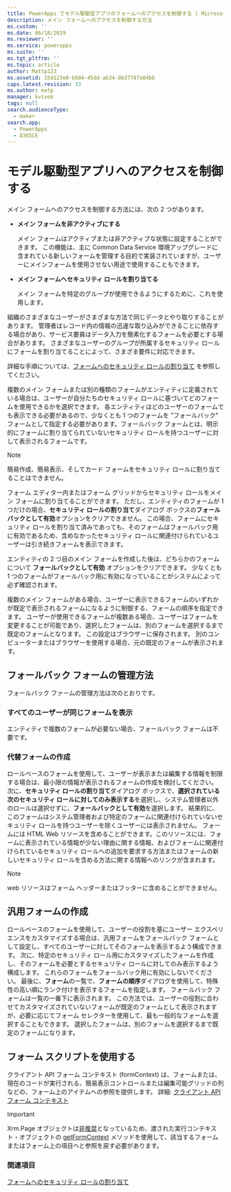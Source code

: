 ```yaml
---
title: PowerApps でモデル駆動型アプリのフォームへのアクセスを制御する | MicrosoftDocs
description: メイン フォームへのアクセスを制御する方法
ms.custom: ''
ms.date: 06/18/2019
ms.reviewer: ''
ms.service: powerapps
ms.suite: ''
ms.tgt_pltfrm: ''
ms.topic: article
author: Mattp123
ms.assetid: 15d123e0-b604-45dd-ab34-0b37787a04bb
caps.latest.revision: 33
ms.author: matp
manager: kvivek
tags: null
search.audienceType:
  - maker
search.app:
  - PowerApps
  - D365CE
---
```

# <a name="control-access-to-model-driven-app-forms"></a>モデル駆動型アプリへのアクセスを制御する

 メイン フォームへのアクセスを制御する方法には、次の 2 つがあります。  
  
- **メイン フォームを非アクティブにする**  
  
     メイン フォームはアクティブまたは非アクティブな状態に設定することができます。 この機能は、主に Common Data Service 環境アップグレードに含まれている新しいフォームを管理する目的で実装されていますが、ユーザーにメインフォームを使用させない用途で使用することもできます。   
  
- **メイン フォームへセキュリティ ロールを割り当てる**  
  
     メイン フォームを特定のグループが使用できるようにするために、これを使用します。  
  
 組織のさまざまなユーザーがさまざまな方法で同じデータとやり取りすることがあります。 管理者はレコード内の情報の迅速な取り込みができることに依存する場合があり、サービス要員はデータ入力を簡素化するフォームを必要とする場合があります。 さまざまなユーザーのグループが所属するセキュリティ ロールにフォームを割り当てることによって、さまざま要件に対応できます。  
  
 詳細な手順については、[フォームへのセキュリティ ロールの割り当て](https://docs.microsoft.com/dynamics365/customer-engagement/admin/assign-security-roles-form) を参照してください。  
  
 複数のメイン フォームまたは別の種類のフォームがエンティティに定義されている場合は、ユーザーが自分たちのセキュリティ ロールに基づいてどのフォームを使用できるかを選択できます。 各エンティティはどのユーザーのフォームでも表示できる必要があるので、少なくとも 1 つのフォームを "フォールバック" フォームとして指定する必要があります。フォールバック フォームとは、明示的にフォームに割り当てられていないセキュリティ ロールを持つユーザーに対して表示されるフォームです。  
  
> [!NOTE]
>  簡易作成、簡易表示、そしてカード フォームをセキュリティ ロールに割り当てることはできません。  
  
 フォーム エディター内またはフォーム グリッドからセキュリティ ロールをメイン フォームに割り当てることができます。 ただし、エンティティのフォームが 1 つだけの場合、**セキュリティ ロールの割り当て**ダイアログ ボックスの**フォールバックとして有効**オプションをクリアできません。 この場合、フォームにセキュリティ ロールを割り当て済みであっても、そのフォームはフォールバック用に有効であるため、含めなかったセキュリティ ロールに関連付けられているユーザーは引き続きフォームを表示できます。  
  
 エンティティの 2 つ目のメイン フォームを作成した後は、どちらかのフォームについて **フォールバックとして有効** オプションをクリアできます。 少なくとも 1 つのフォームがフォールバック用に有効になっていることがシステムによって必ず確認されます。  
  
 複数のメイン フォームがある場合、ユーザーに表示できるフォームのいずれかが既定で表示されるフォームになるように制御する、フォームの順序を指定できます。 ユーザーが使用できるフォームが複数ある場合、ユーザーはフォームを変更することが可能であり、選択したフォームは、別のフォームを選択するまで既定のフォームとなります。 この設定はブラウザーに保存されます。 別のコンピューターまたはブラウザーを使用する場合、元の既定のフォームが表示されます。  
  
## <a name="strategies-to-manage-the-fallback-form"></a>フォールバック フォームの管理方法  
 フォールバック ファームの管理方法は次のとおりです。  
  
<a name="BKMK_DoNotUseMultipleForms"></a>   
### <a name="all-users-view-the-same-form"></a>すべてのユーザーが同じフォームを表示  
 エンティティで複数のフォームが必要ない場合、フォールバック フォームは不要です。  
  
<a name="BKMK_Contingecyform"></a>   
### <a name="create-a-contingency-form"></a>代替フォームの作成  
 ロールベースのフォームを使用して、ユーザーが表示または編集する情報を制限する場合は、最小限の情報が表示されるフォームの作成を検討してください。 次に、**セキュリティ ロールの割り当て**ダイアログ ボックスで、**選択されている次のセキュリティ ロールに対してのみ表示する**を選択し、システム管理者以外のロールは選択せずに、**フォールバックとして有効**を選択します。 結果的に、このフォームはシステム管理者および特定のフォームに関連付けられていないセキュリティ ロールを持つユーザーを除くユーザーには表示されません。 フォームには HTML Web リソースを含めることができます。このリソースには、フォームに表示されている情報が少ない理由に関する情報、およびフォームに関連付けられているセキュリティ ロールへの追加を要求する方法またはフォームの新しいセキュリティ ロールを含める方法に関する情報へのリンクが含まれます。  
  
> [!NOTE]
>  web リソースはフォーム ヘッダーまたはフッターに含めることができません。  
  
<a name="BKMK_CreateGenericForm"></a>   
## <a name="create-a-generic-form"></a>汎用フォームの作成  
 ロールベースのフォームを使用して、ユーザーの役割を基にユーザー エクスペリエンスをカスタマイズする場合は、汎用フォームをフォールバック フォームとして設定し、すべてのユーザーに対してそのフォームを表示するよう構成できます。 次に、特定のセキュリティ ロール用にカスタマイズしたフォームを作成し、そのフォームを必要とするセキュリティ ロールに対してのみ表示するよう構成します。 これらのフォームをフォールバック用に有効にしないでください。 最後に、**フォーム**の一覧で、**フォームの順序**ダイアログを使用して、特殊性の高い順にランク付けを表示するフォームを指定します。 フォールバック フォームは一覧の一番下に表示されます。 この方法では、ユーザーの役割に合わせてカスタマイズされていないフォームが既定のフォームとして表示されますが、必要に応じてフォーム セレクターを使用して、最も一般的なフォームを選択することもできます。 選択したフォームは、別のフォームを選択するまで既定のフォームになります。  
  
<a name="BKMK_UseFormScripting"></a>   
## <a name="use-form-scripting"></a>フォーム スクリプトを使用する  
クライアント API フォーム コンテキスト (formContext) は、フォームまたは、現在のコードが実行される、簡易表示コントロールまたは編集可能グリッドの列などの、フォーム上のアイテムへの参照を提供します。 詳細: [クライアント API フォーム コンテキスト](/dynamics365/customer-engagement/developer/clientapi/clientapi-form-context)

> [!IMPORTANT]
> Xrm.Page オブジェクトは[非推奨](/dynamics365/get-started/whats-new/customer-engagement/important-changes-coming#some-client-apis-are-deprecated)となっているため、渡された実行コンテキスト・オブジェクトの [getFormContext](/powerapps/developer/model-driven-apps/clientapi/reference/executioncontext/getformcontext) メソッドを使用して、該当するフォームまたはフォーム上の項目へと参照を戻す必要があります。
<!-- 
 Finally, in the web application it is possible, but not recommended, for a developer to use scripts in the form Onload event to use the [Xrm.Page.ui.formSelector.items collection](http://go.microsoft.com/fwlink/p/?LinkID=513300) to query available forms and use the navigate method to direct users to a specific form. Remember that the [navigate method](http://go.microsoft.com/fwlink/p/?LinkID=513301) will cause the form to load again (and the Onload event to occur again). Your logic in the event handler should always check some condition before you use the navigate method to avoid an endless loop or unnecessarily restrict users options to navigate between forms.  
  
 This approach will not work for Dynamics 365 for tablets because multiple forms are not available for selection.  -->

### <a name="see-also"></a>関連項目  

[フォームへのセキュリティ ロールの割り当て](https://docs.microsoft.com/dynamics365/customer-engagement/admin/assign-security-roles-form)
